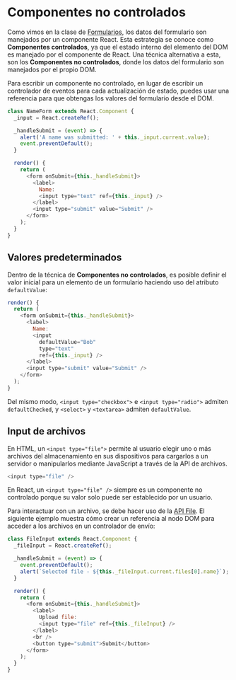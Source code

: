 # Componentes no controlados

Como vimos en la clase de [Formularios](/topics/Formularios.md), los datos del formulario son manejados por un componente React. Esta estrategia se conoce como **Componentes controlados**, ya que el estado interno del elemento del DOM es manejado por el componente de React. Una técnica alternativa a esta, son los **Componentes no controlados**, donde los datos del formulario son manejados por el propio DOM.

Para escribir un componente no controlado, en lugar de escribir un controlador de eventos para cada actualización de estado, puedes usar una referencia para que obtengas los valores del formulario desde el DOM.

```javascript
class NameForm extends React.Component {
  _input = React.createRef();

  _handleSubmit = (event) => {
    alert('A name was submitted: ' + this._input.current.value);
    event.preventDefault();
  }

  render() {
    return (
      <form onSubmit={this._handleSubmit}>
        <label>
          Name:
          <input type="text" ref={this._input} />
        </label>
        <input type="submit" value="Submit" />
      </form>
    );
  }
}
```

## Valores predeterminados

Dentro de la técnica de **Componentes no controlados**, es posible definir el valor inicial para un elemento de un formulario haciendo uso del atributo `defaultValue`:

```javascript
render() {
  return (
    <form onSubmit={this._handleSubmit}>
      <label>
        Name:
        <input
          defaultValue="Bob"
          type="text"
          ref={this._input} />
      </label>
      <input type="submit" value="Submit" />
    </form>
  );
}
```

Del mismo modo, `<input type="checkbox">` e `<input type="radio">` admiten `defaultChecked`, y `<select>` y `<textarea>` admiten `defaultValue`.

## Input de archivos

En HTML, un `<input type="file">` permite al usuario elegir uno o más archivos del almacenamiento en sus dispositivos para cargarlos a un servidor o manipularlos mediante JavaScript a través de la API de archivos.

```javascript
<input type="file" />
```

En React, un `<input type="file" />` siempre es un componente no controlado porque su valor solo puede ser establecido por un usuario.

Para interactuar con un archivo, se debe hacer uso de la [API File](https://developer.mozilla.org/en-US/docs/Web/API/File/Using_files_from_web_applications). El siguiente ejemplo muestra cómo crear un referencia al nodo DOM para acceder a los archivos en un controlador de envío:

```javascript
class FileInput extends React.Component {
  _fileInput = React.createRef();

  _handleSubmit = (event) => {
    event.preventDefault();
    alert(`Selected file - ${this._fileInput.current.files[0].name}`);
  }

  render() {
    return (
      <form onSubmit={this._handleSubmit}>
        <label>
          Upload file:
          <input type="file" ref={this._fileInput} />
        </label>
        <br />
        <button type="submit">Submit</button>
      </form>
    );
  }
}
```
